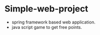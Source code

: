 # Simple-web-project
- spring framework based web application. 
- java script game to get free points.
